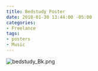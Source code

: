 ```yaml
---
title: Bedstudy Poster
date: 2018-01-30 13:44:00 -05:00
categories:
- Freelance
tags:
- posters
- Music
---
```


![bedstudy_Bk.png](/uploads/bedstudy_Bk.png)